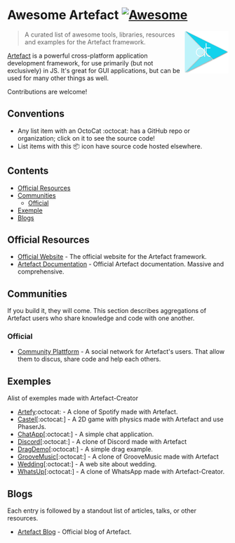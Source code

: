 # Awesome Artefact  [![Awesome](https://cdn.rawgit.com/sindresorhus/awesome/d7305f38d29fed78fa85652e3a63e154dd8e8829/media/badge.svg)](https://github.com/sindresorhus/awesome)

[<img src="assets/logo.png" align="right" width="100">](https://www.artefact-labs.com)

> A curated list of awesome tools, libraries, resources and examples for the Artefact framework.

[Artefact](https://www.artefact-labs.com) is a powerful cross-platform application development framework, for use primarily (but not exclusively) in JS.  It's great for GUI applications, but can be used for many other things as well.

Contributions are welcome!

## Conventions

- Any list item with an OctoCat :octocat: has a GitHub repo or organization; click on it to see the source code!
- List items with this :package: icon have source code hosted elsewhere.

## Contents

- [Official Resources](#official-resources)
- [Communities](#communities)
  - [Official](#official)
- [Exemple](#tools)
- [Blogs](#blogs)


## Official Resources

- [Official Website](https://www.artefact-labs.com) - The official website for the Artefact framework.
- [Artefact Documentation](https://doc.www.artefact-labs.com) - Official Artefact documentation.  Massive and comprehensive.

## Communities

If you build it, they will come.  This section describes aggregations of Artefact users who share knowledge and code with one another.

### Official

- [Community Plattform](https://www.community.artefact-labs.com) - A social network for Artefact's users. That allow them to discus, share code and help each others.

## Exemples

Alist of exemples made with Artefact-Creator

- [Artefy](https://github.com/Artefact-Labs/Artefy):octocat: - A clone of Spotify made with Artefact.
- [Castel](https://github.com/Artefact-Labs/Castel)[:octocat:] - A 2D game with physics made with Artefact and use PhaserJs.
- [ChatApp](https://github.com/Artefact-Labs/ChatApp)[:octocat:] - A simple chat application.
- [Discord](https://github.com/Artefact-Labs/Discord)[:octocat:] - A clone of Discord made with Artefact
- [DragDemo](https://github.com/Artefact-Labs/DragDemo)[:octocat:] - A simple drag example.
- [GrooveMusic](https://github.com/Artefact-Labs/GrooveMusic)[:octocat:] - A clone of GrooveMusic made with Artefact
- [Wedding](https://github.com/Artefact-Labs/Wedding)[:octocat:] - A web site about wedding.
- [WhatsUp](https://github.com/Artefact-Labs/WhatsUp)[:octocat:] - A clone of WhatsApp made with Artefact-Creator.

## Blogs

Each entry is followed by a standout list of articles, talks, or other resources.

- [Artefact Blog](https://www.artefact-labs.com/blog) - Official blog of Artefact.
